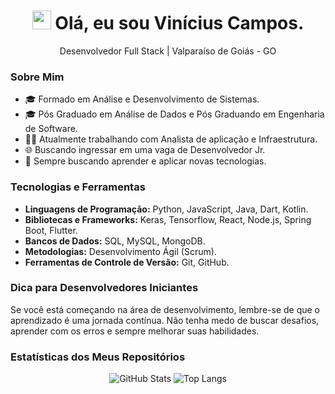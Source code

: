 <div align="center">
  <h1><img src="https://raw.githubusercontent.com/iampavangandhi/iampavangandhi/master/gifs/Hi.gif" width="30px"> Olá, eu sou Vinícius Campos.</h1>
  <p>Desenvolvedor Full Stack | Valparaíso de Goiás - GO</p>
</div>

### Sobre Mim
- 🎓 Formado em Análise e Desenvolvimento de Sistemas.
- 🎓 Pós Graduado em Análise de Dados e Pós Graduando em Engenharia de Software.
- 👨‍💻 Atualmente trabalhando com Analista de aplicação e Infraestrutura.
- 🌐 Buscando ingressar em uma vaga de Desenvolvedor Jr.
- 🚀 Sempre buscando aprender e aplicar novas tecnologias.

### Tecnologias e Ferramentas
- **Linguagens de Programação:** Python, JavaScript, Java, Dart, Kotlin.
- **Bibliotecas e Frameworks:** Keras, Tensorflow, React, Node.js, Spring Boot, Flutter.
- **Bancos de Dados:** SQL, MySQL, MongoDB.
- **Metodologias:** Desenvolvimento Ágil (Scrum).
- **Ferramentas de Controle de Versão:** Git, GitHub.

### Dica para Desenvolvedores Iniciantes
Se você está começando na área de desenvolvimento, lembre-se de que o aprendizado é uma jornada contínua. Não tenha medo de buscar desafios, aprender com os erros e sempre melhorar suas habilidades.

### Estatísticas dos Meus Repositórios
<div align="center">
  <img src="https://github-readme-stats.vercel.app/api?username=vhcamposq&show_icons=true&hide_title=true&count_private=true&hide=prs&theme=radical" alt="GitHub Stats">
  <img src="https://github-readme-stats.vercel.app/api/top-langs/?username=vhcamposq&layout=compact&hide=html&theme=radical" alt="Top Langs">
</div>

